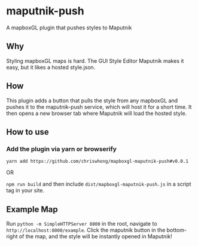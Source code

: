 # maputnik-push
A mapboxGL plugin that pushes styles to Maputnik

## Why
Styling mapboxGL maps is hard. The GUI Style Editor Maputnik makes it easy, but it likes a hosted style.json.

## How
This plugin adds a button that pulls the style from any mapboxGL and pushes it to the maputnik-push service, which will host it for a short time.
It then opens a new browser tab where Maputnik will load the hosted style.

## How to use

### Add the plugin via yarn or browserify
`yarn add https://github.com/chriswhong/mapboxgl-maputnik-push#v0.0.1`

OR

`npm run build` and then include `dist/mapboxgl-maputnik-push.js` in a script tag in your site.

### 

## Example Map
Run `python -m SimpleHTTPServer 8000` in the root, navigate to `http://localhost:8000/example`.
Click the maputnik button in the bottom-right of the map, and the style will be instantly opened in Maputnik!
